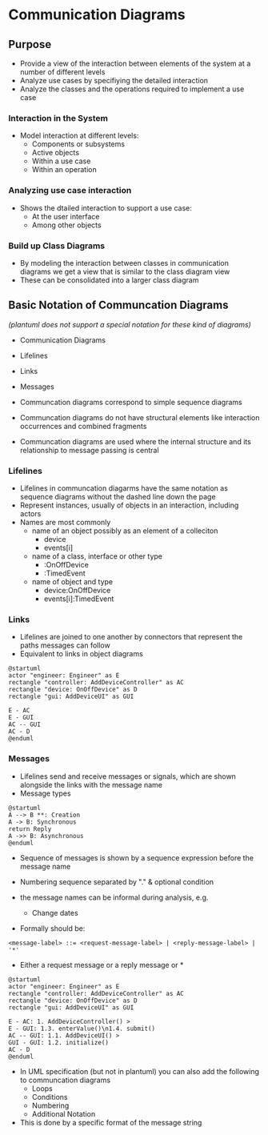 # Communication Diagrams

## Purpose

- Provide a view of the interaction between elements of the system at a number of different levels
- Analyze use cases by specifiying the detailed interaction
- Analyze the classes and the operations required to implement a use case

### Interaction in the System

- Model interaction at different levels:
  - Components or subsystems
  - Active objects
  - Within a use case
  - Within an operation

### Analyzing use case interaction

- Shows the dtailed interaction to support a use case:
  - At the user interface
  - Among other objects

### Build up Class Diagrams

- By modeling the interaction between classes in communication diagrams we get a view that is similar to the class diagram view
- These can be consolidated into a larger class diagram

## Basic Notation of Communcation Diagrams

_(plantuml does not support a special notation for these kind of diagrams)_

- Communication Diagrams
- Lifelines
- Links
- Messages

- Communcation diagrams correspond to simple sequence diagrams
- Communcation diagrams do not have structural elements like interaction occurrences and combined fragments
- Communcation diagrams are used where the internal structure and its relationship to message passing is central

### Lifelines

- Lifelines in communcation diagarms have the same notation as sequence diagrams without the dashed line down the page
- Represent instances, usually of objects in an interaction, including actors
- Names are most commonly
  - name of an object possibly as an element of a colleciton
    - device
    - events[i]
  - name of a class, interface or other type
    - :OnOffDevice
    - :TimedEvent
  - name of object and type
    - device:OnOffDevice
    - events[i]:TimedEvent

### Links

- Lifelines are joined to one another by connectors that represent the paths messages can follow
- Equivalent to links in object diagrams

```plantuml
@startuml
actor "engineer: Engineer" as E
rectangle "controller: AddDeviceController" as AC
rectangle "device: OnOffDevice" as D
rectangle "gui: AddDeviceUI" as GUI

E - AC
E - GUI
AC -- GUI
AC - D
@enduml
```

### Messages

- Lifelines send and receive messages or signals, which are shown alongside the links with the message name
- Message types

```plantuml
@startuml
A --> B **: Creation
A -> B: Synchronous
return Reply
A ->> B: Asynchronous
@enduml
```

- Sequence of messages is shown by a sequence expression before the message name
- Numbering sequence separated by "." & optional condition

- the message names can be informal during analysis, e.g.
  - Change dates
- Formally should be:

```text
<message-label> ::= <request-message-label> | <reply-message-label> | '*'
```

- Either a request message or a reply message or \*

```plantuml
@startuml
actor "engineer: Engineer" as E
rectangle "controller: AddDeviceController" as AC
rectangle "device: OnOffDevice" as D
rectangle "gui: AddDeviceUI" as GUI

E - AC: 1. AddDeviceController() >
E - GUI: 1.3. enterValue()\n1.4. submit()
AC -- GUI: 1.1. AddDeviceUI() >
GUI - GUI: 1.2. initialize()
AC - D
@enduml
```

- In UML specification (but not in plantuml) you can also add the following to communcation diagrams
  - Loops
  - Conditions
  - Numbering
  - Additional Notation
- This is done by a specific format of the message string
